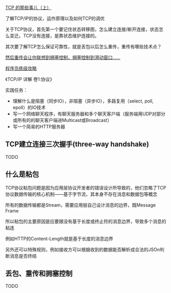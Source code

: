 [TCP 的那些事儿（上）](https://coolshell.cn/articles/11564.html)

了解TCP/IP的协议，运作原理以及如何TCP的调优

关于TCP协议，首先第一个要记住状态转移图，怎么建立连接/断开连接，状态怎么变迁。TCP没有连接，是靠状态维护连接的。

其次要了解TCP怎么保证可靠性，就是丢包以后怎么重传，重传有哪些技术点？

[然后重传会让你联想到拥塞控制，拥塞控制到滑动窗口......](https://coolshell.cn/articles/20977.html)

[程序员练级攻略](https://coolshell.cn/articles/4990.html)

《TCP/IP 详解 卷1:协议》

实践任务：

- 理解什么是阻塞（同步IO），非阻塞（异步IO），多路复用（select, poll, epoll）的IO技术
- 写一个网络聊天程序，有聊天服务器和多个聊天客户端（服务端用UDP对部分或所有的的聊天客户端进Multicast或Broadcast）
- 写一个简易的HTTP服务器

## TCP建立连接三次握手(three-way handshake)

TODO

## 什么是粘包

TCP协议粘包问题是因为应用层协议开发者的错误设计所导致的，他们忽略了TCP协议数据传输的核心机制——基于字节流，其本身不存在消息和数据包等概念

所有的数据传输都是Stream，需要应用层自己设计消息的边界，既Message Frame

所以粘包的主要原因是应要跟没有基于长度或终止符的消息边界，导致多个消息的粘连

例如HTTP的Content-Length就是基于长度的消息边界

另外还可以特殊规则，例如接收方可以根据收到的数据能否解析成合法的JSOn判断消息是否终结

## 丢包、重传和拥塞控制

TODO

